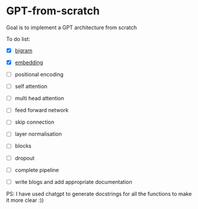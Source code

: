 # GPT-from-scratch
Goal is to implement a GPT architecture from scratch

To do list:
- [x] [bigram](/julia/bigram.jl)
- [x] [embedding](/julia/embeddings.jl)
- [ ] positional encoding
- [ ] self attention
- [ ] multi head attention
- [ ] feed forward network
- [ ] skip connection
- [ ] layer normalisation
- [ ] blocks
- [ ] dropout
- [ ] complete pipeline
- [ ] write blogs and add appropriate documentation 


PS:
I have used chatgpt to generate docstrings for all the functions to make it more clear :))
